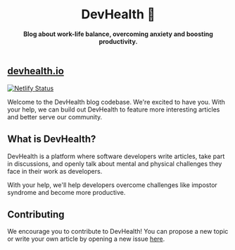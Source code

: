 <div align="center">
  <h1>DevHealth 🍏</h1>
  <strong>Blog about work-life balance, overcoming anxiety and boosting productivity.</strong>
</div>
<br/>

## [devhealth.io](https://devhealth.io)

[![Netlify Status](https://api.netlify.com/api/v1/badges/f8a2eb62-19fb-41f5-9e63-1681264daae1/deploy-status)](https://app.netlify.com/sites/happy-edison-4f89a7/deploys)

Welcome to the DevHealth blog codebase. We're excited to have you. With your help, we can build out DevHealth to feature more interesting articles and better serve our community.

## What is DevHealth?

DevHealth is a platform where software developers write articles, take part in discussions, and openly talk about mental and physical challenges they face in their work as developers.

With your help, we'll help developers overcome challenges like impostor syndrome and become more productive.

## Contributing

We encourage you to contribute to DevHealth! You can propose a new topic or write your own article by opening a new issue [here](https://github.com/jamzi/devhealth/issues/new).
